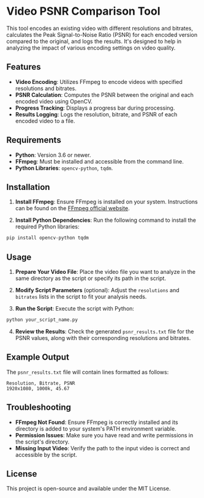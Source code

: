 # Video PSNR Comparison Tool

This tool encodes an existing video with different resolutions and bitrates, calculates the Peak Signal-to-Noise Ratio (PSNR) for each encoded version compared to the original, and logs the results. It's designed to help in analyzing the impact of various encoding settings on video quality.

## Features

- **Video Encoding**: Utilizes FFmpeg to encode videos with specified resolutions and bitrates.
- **PSNR Calculation**: Computes the PSNR between the original and each encoded video using OpenCV.
- **Progress Tracking**: Displays a progress bar during processing.
- **Results Logging**: Logs the resolution, bitrate, and PSNR of each encoded video to a file.

## Requirements

- **Python**: Version 3.6 or newer.
- **FFmpeg**: Must be installed and accessible from the command line.
- **Python Libraries**: `opencv-python`, `tqdm`.

## Installation

1. **Install FFmpeg**: Ensure FFmpeg is installed on your system. Instructions can be found on the [FFmpeg official website](https://ffmpeg.org/download.html).

2. **Install Python Dependencies**: Run the following command to install the required Python libraries:

  ```bash
  pip install opencv-python tqdm
  ```

## Usage

1. **Prepare Your Video File**: Place the video file you want to analyze in the same directory as the script or specify its path in the script.

2. **Modify Script Parameters** (optional): Adjust the `resolutions` and `bitrates` lists in the script to fit your analysis needs.

3. **Run the Script**: Execute the script with Python:

  ```bash
  python your_script_name.py
  ```

4. **Review the Results**: Check the generated `psnr_results.txt` file for the PSNR values, along with their corresponding resolutions and bitrates.

## Example Output

The `psnr_results.txt` file will contain lines formatted as follows:

    Resolution, Bitrate, PSNR
    1920x1080, 1000k, 45.67
    
## Troubleshooting

- **FFmpeg Not Found**: Ensure FFmpeg is correctly installed and its directory is added to your system's PATH environment variable.
- **Permission Issues**: Make sure you have read and write permissions in the script's directory.
- **Missing Input Video**: Verify the path to the input video is correct and accessible by the script.

## License

This project is open-source and available under the MIT License.
